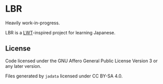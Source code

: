 # LBR

Heavily work-in-progress.

LBR is a [LWT](https://github.com/HugoFara/lwt)-inspired project for learning Japanese.

## License

Code licensed under the GNU Affero General Public License Version 3 or any later version.

Files generated by `jadata` licensed under CC BY-SA 4.0.
